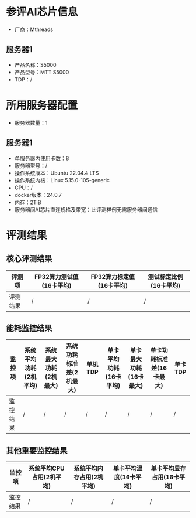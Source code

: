 # 参评AI芯片信息

* 厂商：Mthreads

## 服务器1

- 产品名称：S5000
- 产品型号：MTT S5000
- TDP：/

# 所用服务器配置

* 服务器数量：1

## 服务器1

* 单服务器内使用卡数：8
* 服务器型号：/
* 操作系统版本：Ubuntu 22.04.4 LTS
* 操作系统内核：Linux 5.15.0-105-generic
* CPU：/
* docker版本：24.0.7
* 内存：2TiB
* 服务器间AI芯片直连规格及带宽：此评测样例无需服务器间通信

# 评测结果

## 核心评测结果

| 评测项  | FP32算力测试值(16卡平均) | FP32算力标定值(16卡平均) | 测试标定比例(16卡平均) |
| ---- | ---------------- | ---------------- | ------------- |
| 评测结果 | / | / | / |

## 能耗监控结果

| 监控项  | 系统平均功耗(2机平均) | 系统最大功耗(2机最大) | 系统功耗标准差(2机最大) | 单机TDP | 单卡平均功耗(16卡平均) | 单卡最大功耗(16卡最大) | 单卡功耗标准差(16卡最大) | 单卡TDP |
| ---- | ------------ | ------------ | ------------- | ----- | ------------- | ------------- | -------------- | ----- |
| 监控结果 | / | / | /   | /     | / | / | /  | /  |

## 其他重要监控结果

| 监控项  | 系统平均CPU占用(2机平均) | 系统平均内存占用(2机平均) | 单卡平均温度(16卡平均) | 单卡平均显存占用(16卡平均) |
| ---- | --------------- | -------------- | ------------- | --------------- |
| 监控结果 | /    | /   | / | /  |
